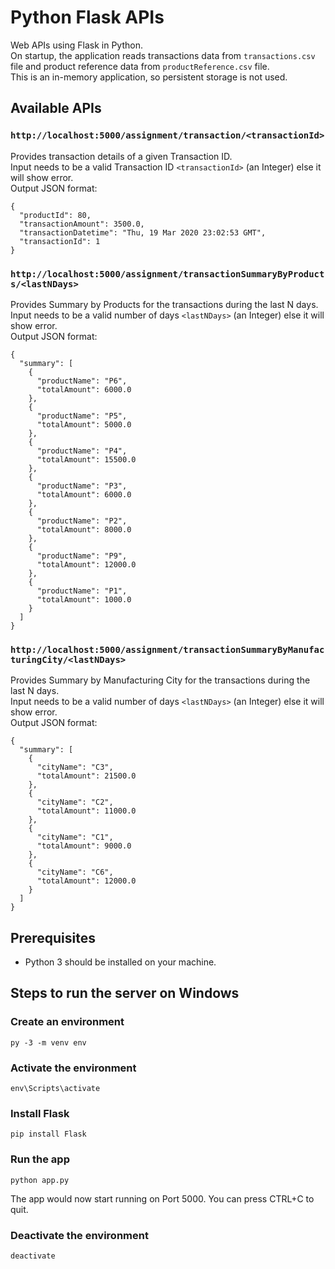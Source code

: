 # Python Flask APIs

Web APIs using Flask in Python.<br />
On startup, the application reads transactions data from `transactions.csv` file and product reference data from `productReference.csv` file.<br />
This is an in-memory application, so persistent storage is not used.

## Available APIs

### `http://localhost:5000/assignment/transaction/<transactionId>`

Provides transaction details of a given Transaction ID.<br />
Input needs to be a valid Transaction ID `<transactionId>` (an Integer) else it will show error.<br />
Output JSON format:<br />

```
{
  "productId": 80,
  "transactionAmount": 3500.0,
  "transactionDatetime": "Thu, 19 Mar 2020 23:02:53 GMT",
  "transactionId": 1
}
```

### `http://localhost:5000/assignment/transactionSummaryByProducts/<lastNDays>`

Provides Summary by Products for the transactions during the last N days.<br />
Input needs to be a valid number of days `<lastNDays>` (an Integer) else it will show error.<br />
Output JSON format:<br />

```
{
  "summary": [
    {
      "productName": "P6",
      "totalAmount": 6000.0
    },
    {
      "productName": "P5",
      "totalAmount": 5000.0
    },
    {
      "productName": "P4",
      "totalAmount": 15500.0
    },
    {
      "productName": "P3",
      "totalAmount": 6000.0
    },
    {
      "productName": "P2",
      "totalAmount": 8000.0
    },
    {
      "productName": "P9",
      "totalAmount": 12000.0
    },
    {
      "productName": "P1",
      "totalAmount": 1000.0
    }
  ]
}
```

### `http://localhost:5000/assignment/transactionSummaryByManufacturingCity/<lastNDays>`

Provides Summary by Manufacturing City for the transactions during the last N days.<br />
Input needs to be a valid number of days `<lastNDays>` (an Integer) else it will show error.<br />
Output JSON format:<br />

```
{
  "summary": [
    {
      "cityName": "C3",
      "totalAmount": 21500.0
    },
    {
      "cityName": "C2",
      "totalAmount": 11000.0
    },
    {
      "cityName": "C1",
      "totalAmount": 9000.0
    },
    {
      "cityName": "C6",
      "totalAmount": 12000.0
    }
  ]
}
```

## Prerequisites

- Python 3 should be installed on your machine.

## Steps to run the server on Windows

### Create an environment

```
py -3 -m venv env
```

### Activate the environment

```
env\Scripts\activate
```

### Install Flask

```
pip install Flask
```

### Run the app

```
python app.py
```

The app would now start running on Port 5000. You can press CTRL+C to quit.

### Deactivate the environment

```
deactivate
```
